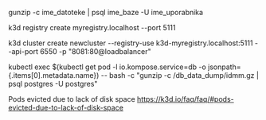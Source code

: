 

gunzip -c ime_datoteke | psql ime_baze -U ime_uporabnika

k3d registry create myregistry.localhost --port 5111

k3d cluster create newcluster --registry-use k3d-myregistry.localhost:5111 --api-port 6550 -p "8081:80@loadbalancer"


kubectl exec $(kubectl get pod -l io.kompose.service=db -o jsonpath={.items[0].metadata.name}) -- bash -c  "gunzip -c /db_data_dump/idmm.gz | psql postgres -U postgres"

Pods evicted due to lack of disk space
https://k3d.io/faq/faq/#pods-evicted-due-to-lack-of-disk-space
